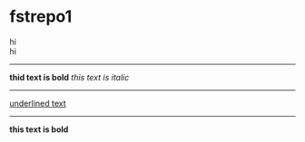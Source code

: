 # fstrepo1
hi
<br>
hi
<hr>
<b>thid text is bold</b>
<i>this text is italic</i>
<hr>
<u>underlined text</u>
<hr>
<b>this text is bold</b>
